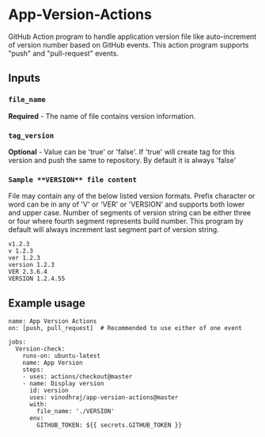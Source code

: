 # App-Version-Actions
GitHub Action program to handle application version file like auto-increment of version number based on GitHub events. This action program supports "push" and "pull-request" events.

## Inputs

### `file_name`

**Required** - The name of file contains version information.

### `tag_version`

**Optional** - Value can be 'true' or 'false'. If 'true' will create tag for this version and push the same to repository. By default it is always 'false'

### `Sample **VERSION** file content`

File may contain any of the below listed version formats. Prefix character or word can be in any of 'V' or 'VER' or 'VERSION' and supports both lower and upper case. Number of segments of version string can be either three or four where fourth segment represents build number. This program by default will always increment last segment part of version string.

```
v1.2.3
v 1.2.3
ver 1.2.3
version 1.2.3
VER 2.3.6.4
VERSION 1.2.4.55
```



## Example usage

```
name: App Version Actions
on: [push, pull_request]  # Recommended to use either of one event

jobs:
  Version-check:
    runs-on: ubuntu-latest
    name: App Version
    steps:
    - uses: actions/checkout@master
    - name: Display version
      id: version   
      uses: vinodhraj/app-version-actions@master
      with:
        file_name: './VERSION'
      env:
        GITHUB_TOKEN: ${{ secrets.GITHUB_TOKEN }}
```

